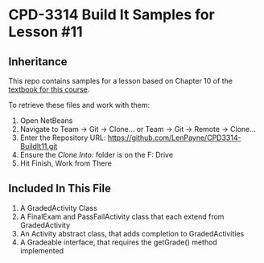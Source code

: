 # CPD-3314 Build It Samples for Lesson #11
## Inheritance

This repo contains samples for a lesson based on Chapter 10 of the [textbook for this course](http://www.pearsonhighered.com/educator/product/Starting-Out-with-Java-From-Control-Structures-through-Objects-5E/9780132855839.page).

To retrieve these files and work with them:

1. Open NetBeans
2. Navigate to Team -> Git -> Clone... or Team -> Git -> Remote -> Clone...
3. Enter the Repository URL: https://github.com/LenPayne/CPD3314-BuildIt11.git
4. Ensure the *Clone Into:* folder is on the F: Drive
5. Hit Finish, Work from There

## Included In This File

1. A GradedActivity Class
2. A FinalExam and PassFailActivity class that each extend from GradedActivity
3. An Activity abstract class, that adds completion to GradedActivities
4. A Gradeable interface, that requires the getGrade() method implemented